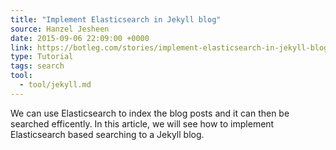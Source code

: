 ```yaml
---
title: "Implement Elasticsearch in Jekyll blog"
source: Hanzel Jesheen
date: 2015-09-06 22:09:00 +0000
link: https://botleg.com/stories/implement-elasticsearch-in-jekyll-blog/
type: Tutorial
tags: search
tool:
  - tool/jekyll.md
---
```

We can use Elasticsearch to index the blog posts and it can then be searched efficently. In this article, we will see how to implement Elasticsearch based searching to a Jekyll blog.





